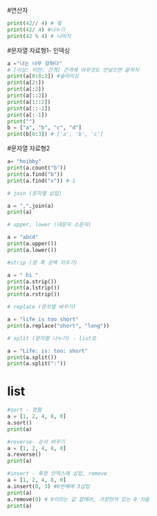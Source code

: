 #연산자
``` python
print(42// 4) # 몫
print(42/ 4) #나누기
print(42 % 4) # 나머지
```

#문자열 자료형1- 인덱싱
``` python
a ="나는 너무 강하다"
# [이상: 미만: 간격] 간격에 아무것도 안넣으면 끝까지
print(a[0:8:2]) #슬라이싱
print(a[2:])
print(a[:2])
print(a[::2])
print(a[1::2])
print(a[::-1])
print(a[:-1])
print("")
b = ["a", "b", "c", "d"]
print(b[0:3]) # ['a', 'b', 'c']
```
#문자열 자료형2

``` python
a= "hoibby"
print(a.count("b"))
print(a.find("b"))
print(a.find("x")) #-1
```
``` python
# join (문자열 삽입)

a = ",".join(a)
print(a)
```
``` python
# upper, lower (대문자 소문자)

a = "abcd"
print(a.upper())
print(a.lower())
```
``` python
#strip (양 쪽 공백 지우기)

a = " hi "
print(a.strip())
print(a.lstrip())
print(a.rstrip())
```
``` python
# replace (문자열 바꾸기)

a = "life is too short"
print(a.replace("short", "long"))
```
``` python
# split (문자열 나누기) - list로

a = "Life: is: too: short"
print(a.split())
print(a.split(":"))
```
# list
``` python
#sort - 정렬
a = [1, 2, 4, 8, 0]
a.sort()
print(a)
```
``` python
#reverse- 순서 바꾸기
a = [1, 2, 4, 8, 0]
a.reverse()
print(a)
```
``` python
#insert - 특정 인덱스에 삽입, remove
a = [1, 2, 4, 8, 0]
a.insert(0, 3) #0번째에 3삽입
print(a)
a.remove(0) # 0이라는 값 없애라, 가장먼저 있는 0 지움
print(a)
```


